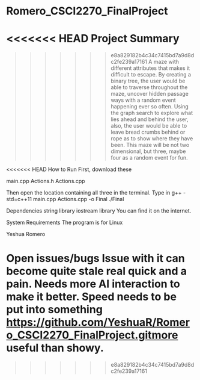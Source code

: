 # Romero_CSCI2270_FinalProject
<<<<<<< HEAD
Project Summary
=======
>>>>>>> e8a829182b4c34c7415bd7a9d8dc2fe239a17161
A maze with different attributes that makes it difficult to escape. By creating
a binary tree, the user would be able to traverse throughout the maze,
uncover hidden passage ways with a random event happening ever so often.
Using the graph search to explore what lies ahead and behind the user,
also, the user would be able to leave bread crumbs behind or rope
as to show where they have been. This maze will be not two dimensional,
but three, maybe four as a random event for fun. 

<<<<<<< HEAD
How to Run
First, download these 

main.cpp
Actions.h
Actions.cpp

Then open the location containing all three in the terminal.
Type in 
g++ -std=c++11 main.cpp Actions.cpp -o Final
./Final 


Dependencies
string library
iostream library 
You can find it on the internet.



System Requirements
The program is for Linux


Yeshua Romero


Open issues/bugs
Issue with it can become quite stale real quick and a pain.
Needs more AI interaction to make it better.
Speed needs to be put into something https://github.com/YeshuaR/Romero_CSCI2270_FinalProject.gitmore useful than showy.
=======
>>>>>>> e8a829182b4c34c7415bd7a9d8dc2fe239a17161
